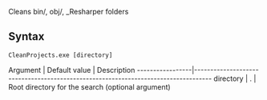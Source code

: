 ﻿Cleans bin/, obj/, _Resharper folders

## Syntax

```
CleanProjects.exe [directory]
```

Argument         | Default value | Description
-----------------|-----------------------------------------------------------------------------------
directory        | .             | Root directory for the search (optional argument)
 